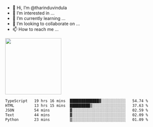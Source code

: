 - 👋 Hi, I’m @tharinduvindula
- 👀 I’m interested in ...
- 🌱 I’m currently learning ...
- 💞️ I’m looking to collaborate on ...
- 📫 How to reach me ...

<!---
tharinduvindula/tharinduvindula is a ✨ special ✨ repository because its `README.md` (this file) appears on your GitHub profile.
You can click the Preview link to take a look at your changes.
--->

<img height="180em" src="https://github-readme-stats.vercel.app/api?username=tharinduvindula&show_icons=true&hide_border=false&&count_private=true&include_all_commits=true" />


<!--START_SECTION:waka-->

```txt
TypeScript   19 hrs 16 mins  █████████████▓░░░░░░░░░░░   54.74 %
HTML         13 hrs 15 mins  █████████▒░░░░░░░░░░░░░░░   37.63 %
JSON         54 mins         ▓░░░░░░░░░░░░░░░░░░░░░░░░   02.59 %
Text         44 mins         ▓░░░░░░░░░░░░░░░░░░░░░░░░   02.09 %
Python       23 mins         ▒░░░░░░░░░░░░░░░░░░░░░░░░   01.09 %
```

<!--END_SECTION:waka-->
